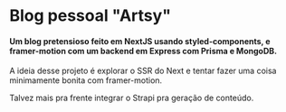 # Blog pessoal "Artsy"

#### Um blog pretensioso feito em NextJS usando styled-components, e framer-motion com um backend em Express com Prisma e MongoDB.

A ideia desse projeto é explorar o SSR do Next e tentar fazer uma coisa minimamente bonita com framer-motion.

Talvez mais pra frente integrar o Strapi pra geração de conteúdo.


